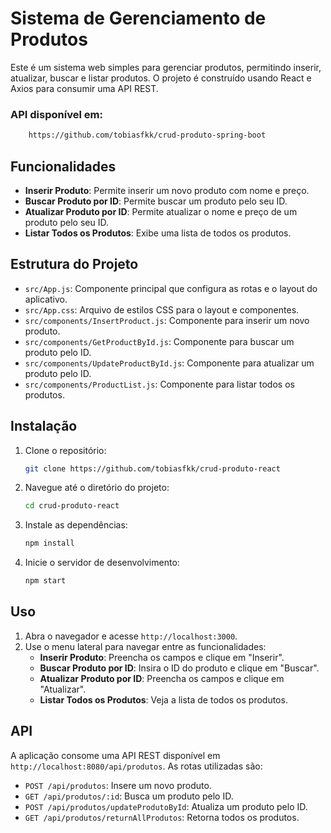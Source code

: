 # Sistema de Gerenciamento de Produtos

Este é um sistema web simples para gerenciar produtos, permitindo inserir, atualizar, buscar e listar produtos. O projeto é construído usando React e Axios para consumir uma API REST.

###  API disponível em:
```sh
    https://github.com/tobiasfkk/crud-produto-spring-boot
```

## Funcionalidades

- **Inserir Produto**: Permite inserir um novo produto com nome e preço.
- **Buscar Produto por ID**: Permite buscar um produto pelo seu ID.
- **Atualizar Produto por ID**: Permite atualizar o nome e preço de um produto pelo seu ID.
- **Listar Todos os Produtos**: Exibe uma lista de todos os produtos.

## Estrutura do Projeto

- `src/App.js`: Componente principal que configura as rotas e o layout do aplicativo.
- `src/App.css`: Arquivo de estilos CSS para o layout e componentes.
- `src/components/InsertProduct.js`: Componente para inserir um novo produto.
- `src/components/GetProductById.js`: Componente para buscar um produto pelo ID.
- `src/components/UpdateProductById.js`: Componente para atualizar um produto pelo ID.
- `src/components/ProductList.js`: Componente para listar todos os produtos.

## Instalação

1. Clone o repositório:
    ```sh
    git clone https://github.com/tobiasfkk/crud-produto-react
    ```

2. Navegue até o diretório do projeto:
    ```sh
    cd crud-produto-react
    ```

3. Instale as dependências:
    ```sh
    npm install
    ```

4. Inicie o servidor de desenvolvimento:
    ```sh
    npm start
    ```

## Uso

1. Abra o navegador e acesse `http://localhost:3000`.
2. Use o menu lateral para navegar entre as funcionalidades:
    - **Inserir Produto**: Preencha os campos e clique em "Inserir".
    - **Buscar Produto por ID**: Insira o ID do produto e clique em "Buscar".
    - **Atualizar Produto por ID**: Preencha os campos e clique em "Atualizar".
    - **Listar Todos os Produtos**: Veja a lista de todos os produtos.

## API

A aplicação consome uma API REST disponível em `http://localhost:8080/api/produtos`. As rotas utilizadas são:

- `POST /api/produtos`: Insere um novo produto.
- `GET /api/produtos/:id`: Busca um produto pelo ID.
- `POST /api/produtos/updateProdutoById`: Atualiza um produto pelo ID.
- `GET /api/produtos/returnAllProdutos`: Retorna todos os produtos.